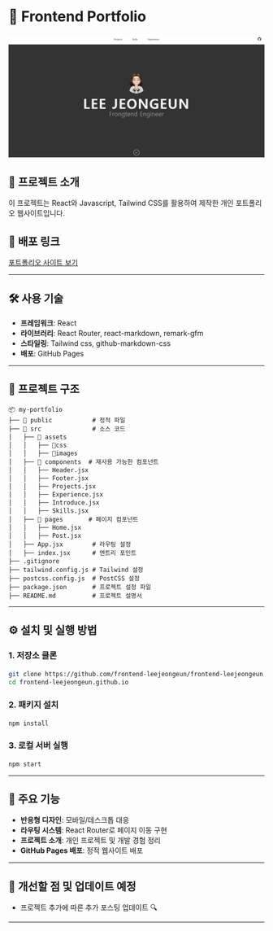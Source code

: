 # 🚀 Frontend Portfolio

![Portfolio Preview](./src/assets/images/main.png) <!-- 배포 후 스크린샷 추가 -->

## 📌 프로젝트 소개

이 프로젝트는 React와 Javascript, Tailwind CSS를 활용하여 제작한 개인 포트폴리오 웹사이트입니다.

## 🔗 배포 링크

[포트폴리오 사이트 보기](https://frontend-leejeongeun.github.io)

---

## 🛠 사용 기술

- **프레임워크**: React
- **라이브러리**: React Router, react-markdown, remark-gfm
- **스타일링**: Tailwind css, github-markdown-css
- **배포**: GitHub Pages

---

## 📂 프로젝트 구조

```plaintext
📦 my-portfolio
├── 📂 public           # 정적 파일
├── 📂 src              # 소스 코드
│   ├── 📂 assets
│   │   ├── 📂css
│   │   ├── 📂images
│   ├── 📂 components  # 재사용 가능한 컴포넌트
│   │   ├── Header.jsx
│   │   ├── Footer.jsx
│   │   ├── Projects.jsx
│   │   ├── Experience.jsx
│   │   ├── Introduce.jsx
│   │   ├── Skills.jsx
│   ├── 📂 pages       # 페이지 컴포넌트
│   │   ├── Home.jsx
│   │   ├── Post.jsx
│   ├── App.jsx        # 라우팅 설정
│   ├── index.jsx      # 엔트리 포인트
├── .gitignore
├── tailwind.config.js # Tailwind 설정
├── postcss.config.js  # PostCSS 설정
├── package.json       # 프로젝트 설정 파일
├── README.md          # 프로젝트 설명서
```

---

## ⚙️ 설치 및 실행 방법

### 1. 저장소 클론

```sh
git clone https://github.com/frontend-leejeongeun/frontend-leejeongeun.github.io.git
cd frontend-leejeongeun.github.io
```

### 2. 패키지 설치

```sh
npm install
```

### 3. 로컬 서버 실행

```sh
npm start
```

---

## 🎨 주요 기능

- **반응형 디자인**: 모바일/데스크톱 대응
- **라우팅 시스템**: React Router로 페이지 이동 구현
- **프로젝트 소개**: 개인 프로젝트 및 개발 경험 정리
- **GitHub Pages 배포**: 정적 웹사이트 배포

---

## 📢 개선할 점 및 업데이트 예정

- 프로젝트 추가에 따른 추가 포스팅 업데이트 🔍

---
